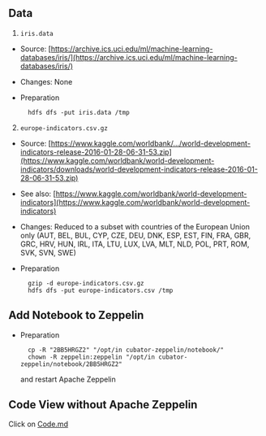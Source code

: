 ## Data

1) `iris.data`

- Source: [https://archive.ics.uci.edu/ml/machine-learning-databases/iris/](https://archive.ics.uci.edu/ml/machine-learning-databases/iris/)
- Changes: None
- Preparation

		hdfs dfs -put iris.data /tmp

2) `europe-indicators.csv.gz`

- Source: [https://www.kaggle.com/worldbank/.../world-development-indicators-release-2016-01-28-06-31-53.zip](https://www.kaggle.com/worldbank/world-development-indicators/downloads/world-development-indicators-release-2016-01-28-06-31-53.zip)
- See also: [https://www.kaggle.com/worldbank/world-development-indicators](https://www.kaggle.com/worldbank/world-development-indicators)
- Changes: Reduced to a subset with countries of the European Union only  (AUT, BEL, BUL, CYP, CZE, DEU, DNK, ESP, EST, FIN, FRA, GBR, GRC, HRV, HUN, IRL, ITA, LTU, LUX, LVA, MLT, NLD, POL, PRT, ROM, SVK, SVN, SWE) 
- Preparation

		gzip -d europe-indicators.csv.gz
		hdfs dfs -put europe-indicators.csv /tmp


## Add Notebook to Zeppelin

- Preparation

		cp -R "2BB5HRGZ2" "/opt/in cubator-zeppelin/notebook/"
		chown -R zeppelin:zeppelin "/opt/in cubator-zeppelin/notebook/2BB5HRGZ2"

	and restart Apache Zeppelin


## Code View without Apache Zeppelin

Click on [Code.md](./Code.md)